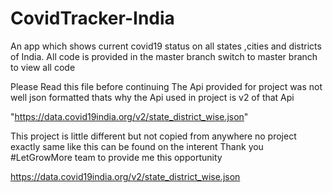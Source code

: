# CovidTracker-India
An app which shows current covid19 status on all states ,cities and districts of India.
All code is provided in the master branch switch to master branch to view all code

Please Read this file before continuing The Api provided for project was not well json formatted thats why the Api used in project is v2 of that Api

"https://data.covid19india.org/v2/state_district_wise.json"

This project is little different but not copied from anywhere no project exactly same like this can be found on the interent Thank you #LetGrowMore team to provide me this opportunity

https://data.covid19india.org/v2/state_district_wise.json
